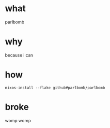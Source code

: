 # what

parlbomb

# why

because i can

# how

```nixos-install --flake github#parlbomb/parlbomb```

# broke

womp womp
